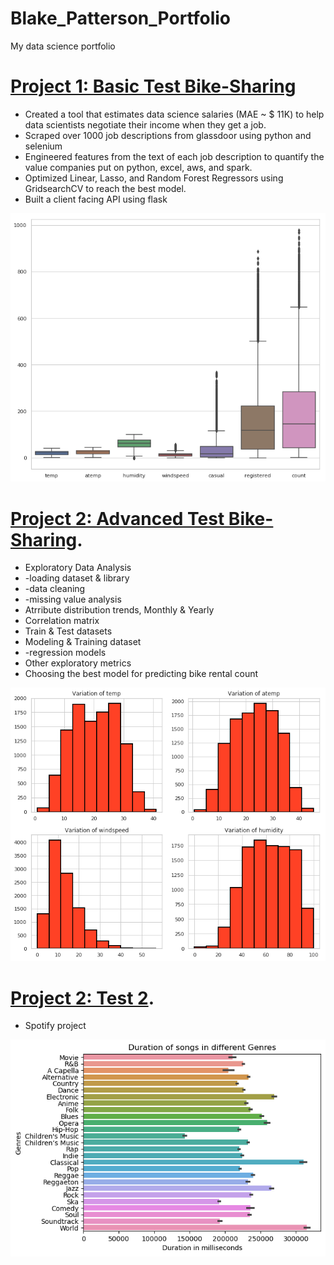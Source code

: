 # Blake_Patterson_Portfolio
My data science portfolio

# [Project 1: Basic Test Bike-Sharing](https://github.com/bpatter2/Bike-Sharing-Project/)
* Created a tool that estimates data science salaries (MAE ~ $ 11K) to help data scientists negotiate their income when they get a job.
* Scraped over 1000 job descriptions from glassdoor using python and selenium
* Engineered features from the text of each job description to quantify the value companies put on python, excel, aws, and spark. 
* Optimized Linear, Lasso, and Random Forest Regressors using GridsearchCV to reach the best model. 
* Built a client facing API using flask 

![](/images/attribute.png)

# [Project 2: Advanced Test Bike-Sharing](https://github.com/bpatter2/advanced_bikeshare/blob/main/advanced_bike_rental_prediction.ipynb).
* Exploratory Data Analysis
*   -loading dataset & library
*   -data cleaning
*   -missing value analysis
* Atrribute distribution trends, Monthly & Yearly
* Correlation matrix
* Train & Test datasets
* Modeling & Training dataset
*   -regression models
* Other exploratory metrics
* Choosing the best model for predicting bike rental count

![](/images/4_variation_BikeShare.png)

# [Project 2: Test 2](https://github.com/bpatter2/Spotify/blob/main/spotify-project.ipynb).
* Spotify project

![](/images/spotify.png)
